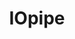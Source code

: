 ---
codehost: https://github.com/https://github.com/iopipe
linkedin: https://linkedin.com/company/10311914
logohandle: iopipe
sort: iopipe
title: IOpipe
twitter: https://x.com/IOpipes
website: https://www.iopipe.com/
---